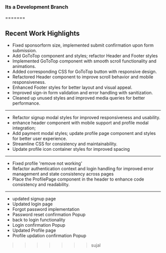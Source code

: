 ### Its a Development Branch
=======
## Recent Work Highlights

- Fixed sponsorform size, implemented submit confirmation upon form submission.
- Add GoToTop component and styles; refactor Header and Footer styles
- Implemented GoToTop component with smooth scroll functionality and animations.
- Added corresponding CSS for GoToTop button with responsive design.
- Refactored Header component to improve scroll behavior and mobile responsiveness.
- Enhanced Footer styles for better layout and visual appeal.
- Improved sign-in form validation and error handling with sanitization.
- Cleaned up unused styles and improved media queries for better performance.
---
- Refactor signup modal styles for improved responsiveness and usability. 
- enhance header component with mobile support and profile modal integration;
- Add payment modal styles; update profile page component and styles for better user experience.
- Streamline CSS for consistency and maintainability.
- Update profile icon container styles for improved spacing
---
- Fixed profile 'remove not working'
- Refactor authentication context and login handling for improved error management and state consistency across pages
- Place the ProfilePage component in the header to enhance code consistency and readability.
---
- updated signup page
- Updated login page
- Forgot password implementation 
- Password reset confirmation Popup
- back to login functionality 
- Login confirmation Popup
- Updated Profile page
- Profile updation confirmation Popup
>>>>>>> sujal
